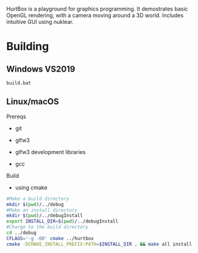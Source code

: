 HurtBox is a playground for graphics programming.
It demostrates basic OpenGL rendering, with a camera moving
around a 3D world.  Includes intuitive GUI using nuklear.


Building
========

Windows VS2019
--------------

    build.bat


Linux/macOS
-----------

Prereqs

* git

* glfw3

* glfw3 development libraries

* gcc

Build

* using cmake

```bash
#Make a build directory
mkdir $(pwd)/../debug
#Make an install directory
mkdir $(pwd)/../debugInstall
export INSTALL_DIR=$(pwd)/../debugInstall
#Charge to the build directory
cd ../debug
CFLAGS='-g -O0' cmake ../hurtbox
cmake -DCMAKE_INSTALL_PREFIX:PATH=$INSTALL_DIR . && make all install
```